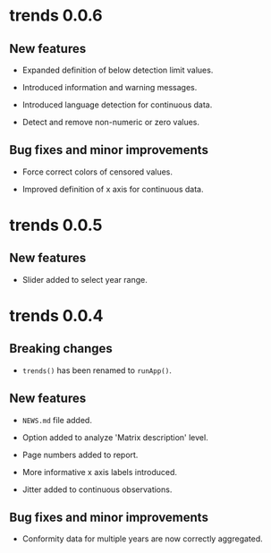 # trends 0.0.6

## New features

* Expanded definition of below detection limit values.

* Introduced information and warning messages.

* Introduced language detection for continuous data.

* Detect and remove non-numeric or zero values.

## Bug fixes and minor improvements

* Force correct colors of censored values.

* Improved definition of x axis for continuous data.


# trends 0.0.5

## New features

* Slider added to select year range.


# trends 0.0.4

## Breaking changes

* `trends()` has been renamed to `runApp()`.

## New features

* `NEWS.md` file added.

* Option added to analyze 'Matrix description' level.

* Page numbers added to report.

* More informative x axis labels introduced.

* Jitter added to continuous observations.

## Bug fixes and minor improvements

* Conformity data for multiple years are now correctly aggregated.
